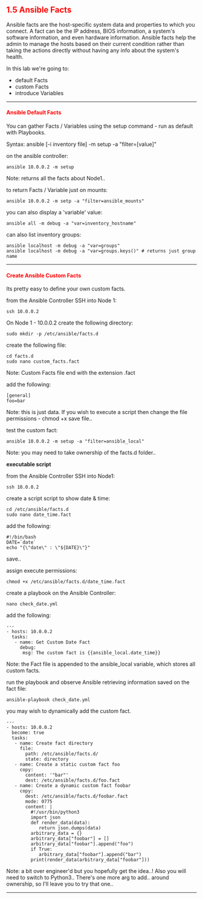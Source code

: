 ## <font color='red'>1.5 Ansible Facts</font>
Ansible facts are the host-specific system data and properties to which you connect. A fact can be the IP address, BIOS information, a system's software information, and even hardware information. Ansible facts help the admin to manage the hosts based on their current condition rather than taking the actions directly without having any info about the system's health.

In this lab we're going to:
* default Facts
* custom Facts
* introduce Variables

---

#### <font color='red'>Ansible Default Facts</font>
You can gather Facts / Variables using the setup command - run as default with Playbooks.


Syntax: ansible [-i inventory file] <servers> -m setup -a "filter=[value]"

on the ansible controller:
```
ansible 10.0.0.2 -m setup
```
Note: returns all the facts about Node1..

to return Facts / Variable just on mounts:
```
ansible 10.0.0.2 -m setp -a "filter=ansible_mounts"
```
you can also display a 'variable' value:
```
ansible all -m debug -a "var=inventory_hostname"
```
can also list inventory groups:
```
ansible localhost -m debug -a "var=groups"
ansible localhost -m debug -a "var=groups.keys()" # returns just group name
```

---

#### <font color='red'>Create Ansible Custom Facts</font>
Its pretty easy to define your own custom facts. 

from the Ansible Controller SSH into Node 1:
```
ssh 10.0.0.2
```
On Node 1 - 10.0.0.2 create the following directory: 
```
sudo mkdir -p /etc/ansible/facts.d
```
create the following file:
```
cd facts.d
sudo nano custom_facts.fact
```
Note: Custom Facts file end with the extension .fact

add the following:
```
[general]
foo=bar
```
Note: this is just data. If you wish to execute a script then change the file permissions - chmod +x
save file..

test the custom fact:
```
ansible 10.0.0.2 -m setup -a "filter=ansible_local"
```
Note: you may need to take ownership of the facts.d folder..


**executable script**

from the Ansible Controller SSH into Node1:
```
ssh 10.0.0.2
```
create a script script to show date & time:
```
cd /etc/ansible/facts.d
sudo nano date_time.fact
```
add the following:
```
#!/bin/bash
DATE=`date`
echo "{\"date\" : \"${DATE}\"}"
```
save..

assign execute permissions:
```
chmod +x /etc/ansible/facts.d/date_time.fact
```
create a playbook on the Ansible Controller:
```
nano check_date.yml
```
add the following:
```
---
- hosts: 10.0.0.2
  tasks:
   - name: Get Custom Date Fact
     debug:
      msg: The custom fact is {{ansible_local.date_time}}
```
Note: the Fact file is appended to the ansible_local variable, which stores all custom facts.

run the playbook and observe Ansible retrieving information saved on the fact file:
```
ansible-playbook check_date.yml
```

you may wish to dynamically add the custom fact.  
```
---
- hosts: 10.0.0.2
  become: true
  tasks:
   - name: Create fact directory
     file:
       path: /etc/ansible/facts.d/
       state: directory
   - name: Create a static custom fact foo
     copy:
       content: '"bar"'
       dest: /etc/ansible/facts.d/foo.fact
   - name: Create a dynamic custom fact foobar
     copy:
       dest: /etc/ansible/facts.d/foobar.fact
       mode: 0775
       content: |
         #!/usr/bin/python3
         import json
         def render_data(data):
            return json.dumps(data)
         arbitrary_data = {}
         arbitrary_data["foobar"] = []
         arbitrary_data["foobar"].append("foo")
         if True:
            arbitrary_data["foobar"].append("bar")
         print(render_data(arbitrary_data["foobar"]))
```
Note: a bit over engineer'd but you hopefully get the idea..!
Also you will need to switch to Python3..
There's one more arg to add..  around ownership, so I'll leave you to try that one..

---